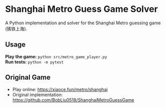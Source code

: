 # Shanghai Metro Guess Game Solver

A Python implementation and solver for the Shanghai Metro guessing game (猜铁上海).

## Usage

**Play the game:** `python src/metro_game_player.py`  
**Run tests:** `python -m pytest`

## Original Game

- Play online: https://xiaoce.fun/metro/shanghai
- Original implementation: https://github.com/BobLiu0518/ShanghaiMetroGuessGame
